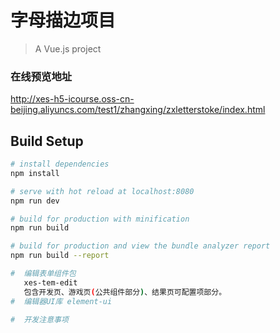 # 字母描边项目

> A Vue.js project
### 在线预览地址
http://xes-h5-icourse.oss-cn-beijing.aliyuncs.com/test1/zhangxing/zxletterstoke/index.html
## Build Setup

``` bash
# install dependencies
npm install

# serve with hot reload at localhost:8080
npm run dev

# build for production with minification
npm run build

# build for production and view the bundle analyzer report
npm run build --report

#  编辑表单组件包
   xes-tem-edit
   包含开发页、游戏页(公共组件部分)、结果页可配置项部分。
#  编辑器UI库 element-ui

#  开发注意事项

   

